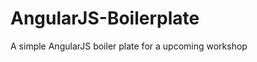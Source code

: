 AngularJS-Boilerplate
=====================

A simple AngularJS boiler plate for a upcoming workshop
